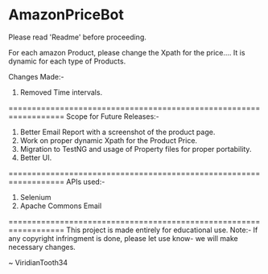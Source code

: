 # AmazonPriceBot
Please read 'Readme' before proceeding.

For each amazon Product, please change the Xpath for the price.... It is dynamic for each type of Products.

Changes Made:-
1. Removed Time intervals.

==================================================================
Scope for Future Releases:-
1. Better Email Report with a screenshot of the product page.
2. Work on proper dynamic Xpath for the Product Price.
3. Migration to TestNG and usage of Property files for proper portability.
4. Better UI.

==================================================================
APIs used:-
1. Selenium
2. Apache Commons Email

==================================================================
This project is made entirely for educational use.
Note:-
If any copyright infringment is done, please let use know- we will make necessary changes.


~ ViridianTooth34
